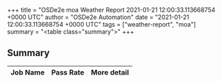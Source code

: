 +++
title = "OSDe2e moa Weather Report 2021-01-21 12:00:33.113668754 +0000 UTC"
author = "OSDe2e Automation"
date = "2021-01-21 12:00:33.113668754 +0000 UTC"
tags = ["weather-report", "moa"]
summary = "<table class=\"summary\"></table>"
+++
## Summary

| Job Name | Pass Rate | More detail |
|----------|-----------|-------------|



